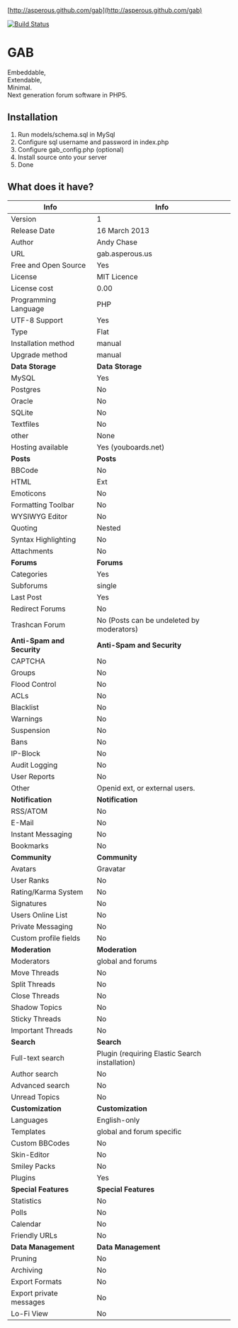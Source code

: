 [http://asperous.github.com/gab](http://asperous.github.com/gab)

[![Build Status](https://travis-ci.org/asperous/gab.png?branch=master)](https://travis-ci.org/asperous/gab)

# GAB

Embeddable, <br />
Extendable, <br />
Minimal. <br />
Next generation forum software in PHP5.


## Installation

1. Run models/schema.sql in MySql
2. Configure sql username and password in index.php
3. Configure gab_config.php (optional)
4. Install source onto your server
5. Done



## What does it have?

Info                    | Info
----------------------  | -------------------
Version     	        | 1
Release Date        	| 16 March 2013
Author              	| Andy Chase
URL	                | gab.asperous.us
Free and Open Source	| Yes
License	                | MIT Licence
License cost	        | 0.00
Programming Language	| PHP
UTF-8 Support	        | Yes
Type	                | Flat
Installation method	| manual
Upgrade method      	| manual
**Data Storage**        |  **Data Storage**
MySQL               | Yes
Postgres            | No
Oracle              | No
SQLite              | No
Textfiles           | No
other               | None
Hosting available	| Yes (youboards.net)
**Posts**               |  **Posts**
BBCode              | No
HTML                | Ext
Emoticons           | No
Formatting Toolbar	| No
WYSIWYG Editor      | No
Quoting             | Nested
Syntax Highlighting | No
Attachments         | No
**Forums**              |  **Forums**
Categories          | Yes
Subforums           | single
Last Post           | Yes
Redirect Forums    	| No
Trashcan Forum	    | No (Posts can be undeleted by moderators)
**Anti-Spam and Security** |  **Anti-Spam and Security**
CAPTCHA	               | No
Groups                 | No
Flood Control	       | No
ACLs                   | No
Blacklist              | No
Warnings               | No
Suspension             | No
Bans                   | No
IP-Block               | No
Audit Logging	       | No
User Reports	       | No
Other	               | Openid ext, or external users.
**Notification**        |  **Notification**
RSS/ATOM        	| No
E-Mail	            | No
Instant Messaging	| No
Bookmarks	        | No
**Community**               |  **Community**
Avatars                 | Gravatar
User Ranks              | No
Rating/Karma System	    | No
Signatures          	| No
Users Online List   	| No
Private Messaging   	| No
Custom profile fields	| No
**Moderation**          |  **Moderation**
Moderators	        | global and forums
Move Threads	    | No
Split Threads	    | No
Close Threads	    | No
Shadow Topics	    | No
Sticky Threads	    | No
Important Threads	| No
**Search**              |  **Search**
Full-text search	| Plugin (requiring Elastic Search installation)
Author search	    | No
Advanced search	    | No
Unread Topics	    | No
**Customization**   |  **Customization**
Languages	    | English-only
Templates	    | global and forum specific
Custom BBCodes	| No
Skin-Editor	    | No
Smiley Packs	| No
Plugins	        | Yes
**Special Features** | **Special Features**
Statistics	     | No
Polls	         | No
Calendar	     | No
Friendly URLs	 | No
**Data Management**         |  **Data Management**
Pruning	                | No
Archiving	            | No
Export Formats	        | No
Export private messages	| No
Lo-Fi View	            | No